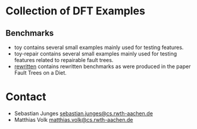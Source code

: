 Collection of DFT Examples
==============================

Benchmarks
------------------------------

- toy contains several small examples mainly used for testing features.
- toy-repair contains several small examples mainly used for testing features related to repairable fault trees.
- [rewritten](rewritten/README.md) contains rewritten benchmarks as were produced in the paper Fault Trees on a Diet. 



Contact
===================
* Sebastian Junges sebastian.junges@cs.rwth-aachen.de
* Matthias Volk matthias.volk@cs.rwth-aachen.de

